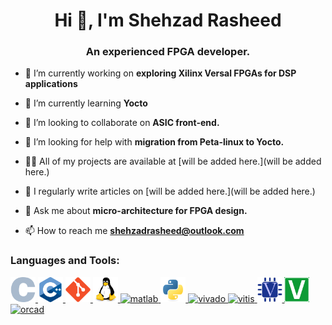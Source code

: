 <h1 align="center">Hi 👋, I'm Shehzad Rasheed</h1>
<h3 align="center"> An experienced FPGA developer.</h3>

- 🔭 I’m currently working on **exploring Xilinx Versal FPGAs for DSP applications**

- 🌱 I’m currently learning **Yocto**

- 👯 I’m looking to collaborate on **ASIC front-end.**

- 🤝 I’m looking for help with **migration from Peta-linux to Yocto.**

- 👨‍💻 All of my projects are available at [will be added here.](will be added here.)

- 📝 I regularly write articles on [will be added here.](will be added here.)

- 💬 Ask me about **micro-architecture for FPGA design.**

- 📫 How to reach me **shehzadrasheed@outlook.com**
<h3 align="left">Languages and Tools:</h3>
<p align="left">
  <!-- Existing icons -->
  <a href="https://www.cprogramming.com/" target="_blank" rel="noreferrer">
    <img src="https://raw.githubusercontent.com/devicons/devicon/master/icons/c/c-original.svg" alt="c" width="40" height="40"/>
  </a>
  <a href="https://www.w3schools.com/cpp/" target="_blank" rel="noreferrer">
    <img src="https://raw.githubusercontent.com/devicons/devicon/master/icons/cplusplus/cplusplus-original.svg" alt="cplusplus" width="40" height="40"/>
  </a>
  <a href="https://git-scm.com/" target="_blank" rel="noreferrer">
    <img src="https://raw.githubusercontent.com/devicons/devicon/master/icons/git/git-original.svg" alt="git" width="40" height="40"/>
  </a>
  <a href="https://www.linux.org/" target="_blank" rel="noreferrer">
    <img src="https://raw.githubusercontent.com/devicons/devicon/master/icons/linux/linux-original.svg" alt="linux" width="40" height="40"/>
  </a>
  <a href="https://www.mathworks.com/" target="_blank" rel="noreferrer">
    <img src="https://upload.wikimedia.org/wikipedia/commons/2/21/Matlab_Logo.png" alt="matlab" width="40" height="40"/>
  </a>
  <a href="https://www.python.org" target="_blank" rel="noreferrer">
    <img src="https://raw.githubusercontent.com/devicons/devicon/master/icons/python/python-original.svg" alt="python" width="40" height="40"/>
  </a>

  <!-- Added icons -->
  <a href="https://www.xilinx.com/products/design-tools/vivado.html" target="_blank" rel="noreferrer">
    <img src="https://raw.githubusercontent.com/devicons/devicon/master/icons/vivado/vivado-original.svg" alt="vivado" width="40" height="40"/>
  </a>
  <a href="https://www.xilinx.com/html_docs/xilinx2024_2/vitis_doc/vitis-getting-started.html" target="_blank" rel="noreferrer">
    <img src="https://raw.githubusercontent.com/devicons/devicon/master/icons/vitis/vitis-original.svg" alt="vitis" width="40" height="40"/>
  </a>
  <a href="https://en.wikipedia.org/wiki/Verilog" target="_blank" rel="noreferrer">
    <img src="https://raw.githubusercontent.com/devicons/devicon/master/icons/verilog/verilog-original.svg" alt="verilog" width="40" height="40"/>
  </a>
  <a href="https://en.wikipedia.org/wiki/VHDL" target="_blank" rel="noreferrer">
    <img src="https://raw.githubusercontent.com/devicons/devicon/master/icons/vhdl/vhdl-original.svg" alt="vhdl" width="40" height="40"/>
  </a>
  <a href="https://www.orcad.com/" target="_blank" rel="noreferrer">
    <img src="https://raw.githubusercontent.com/devicons/devicon/master/icons/orcad/orcad-original.svg" alt="orcad" width="40" height="40"/>
  </a>
</p>
